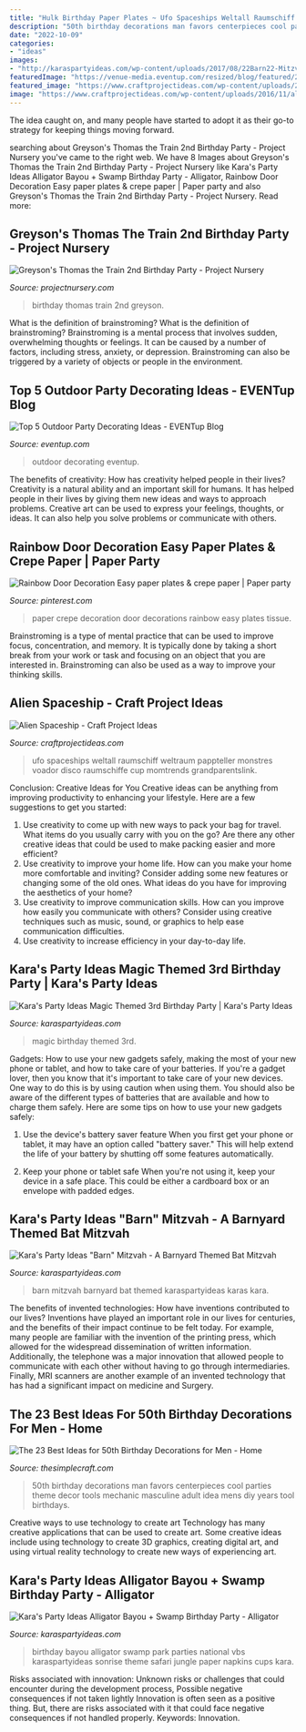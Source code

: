 ```yaml
---
title: "Hulk Birthday Paper Plates ~ Ufo Spaceships Weltall Raumschiff Weltraum Pappteller Monstres Voador Disco Raumschiffe Cup Momtrends Grandparentslink"
description: "50th birthday decorations man favors centerpieces cool parties theme decor tools mechanic masculine adult idea mens diy years tool birthdays"
date: "2022-10-09"
categories:
- "ideas"
images:
- "http://karaspartyideas.com/wp-content/uploads/2017/08/22Barn22-Mitzvah-A-Barnyard-Themed-Bat-MItzvah-via-Karas-Party-Ideas-KarasPartyIdeas.com11.jpg"
featuredImage: "https://venue-media.eventup.com/resized/blog/featured/2015/06/22/top5outdoorparty_2.960x960.jpeg"
featured_image: "https://www.craftprojectideas.com/wp-content/uploads/2016/11/alien-spaceship-1287-plate_spaceship_mn.jpg"
image: "https://www.craftprojectideas.com/wp-content/uploads/2016/11/alien-spaceship-1287-plate_spaceship_mn.jpg"
---
```



The idea caught on, and many people have started to adopt it as their go-to strategy for keeping things moving forward.

	

		
searching about Greyson&#039;s Thomas the Train 2nd Birthday Party - Project Nursery you've came to the right web. We have 8 Images about Greyson&#039;s Thomas the Train 2nd Birthday Party - Project Nursery like Kara&#039;s Party Ideas Alligator Bayou + Swamp Birthday Party - Alligator, Rainbow Door Decoration Easy paper plates &amp; crepe paper | Paper party and also Greyson&#039;s Thomas the Train 2nd Birthday Party - Project Nursery. Read more:
		
    
## Greyson&#039;s Thomas The Train 2nd Birthday Party - Project Nursery

<img loading=lazy src="https://projectnursery.com/wp-content/uploads/2013/12/IMG_6563-768x1024.jpg" onerror="this.onerror=null;this.src='https://tse3.mm.bing.net/th?id=OIP.zbeMHZUJHMUU_1HVFerfawHaJ4&amp;pid=15.1';" alt="Greyson&#039;s Thomas the Train 2nd Birthday Party - Project Nursery">

_Source: projectnursery.com_

>birthday thomas train 2nd greyson. 

	

What is the definition of brainstroming?
What is the definition of brainstroming? Brainstroming is a mental process that involves sudden, overwhelming thoughts or feelings. It can be caused by a number of factors, including stress, anxiety, or depression. Brainstroming can also be triggered by a variety of objects or people in the environment.

    
## Top 5 Outdoor Party Decorating Ideas - EVENTup Blog

<img loading=lazy src="https://venue-media.eventup.com/resized/blog/featured/2015/06/22/top5outdoorparty_2.960x960.jpeg" onerror="this.onerror=null;this.src='https://tse1.mm.bing.net/th?id=OIP.EKzwXigItdUIAOSIHm_rYgHaHa&amp;pid=15.1';" alt="Top 5 Outdoor Party Decorating Ideas - EVENTup Blog">

_Source: eventup.com_

>outdoor decorating eventup. 

	

The benefits of creativity: How has creativity helped people in their lives?
Creativity is a natural ability and an important skill for humans. It has helped people in their lives by giving them new ideas and ways to approach problems. Creative art can be used to express your feelings, thoughts, or ideas. It can also help you solve problems or communicate with others.

    
## Rainbow Door Decoration Easy Paper Plates &amp; Crepe Paper | Paper Party

<img loading=lazy src="https://i.pinimg.com/736x/42/2e/8d/422e8d3528a86ee3d4f683082f1bf8ec.jpg" onerror="this.onerror=null;this.src='https://tse4.mm.bing.net/th?id=OIP.vzsFdyiGL6HT35Na-FQSYwHaJ3&amp;pid=15.1';" alt="Rainbow Door Decoration Easy paper plates &amp; crepe paper | Paper party">

_Source: pinterest.com_

>paper crepe decoration door decorations rainbow easy plates tissue. 

	

Brainstroming is a type of mental practice that can be used to improve focus, concentration, and memory. It is typically done by taking a short break from your work or task and focusing on an object that you are interested in. Brainstroming can also be used as a way to improve your thinking skills.

    
## Alien Spaceship - Craft Project Ideas

<img loading=lazy src="https://www.craftprojectideas.com/wp-content/uploads/2016/11/alien-spaceship-1287-plate_spaceship_mn.jpg" onerror="this.onerror=null;this.src='https://tse1.mm.bing.net/th?id=OIP.q40EI4eMjR7yIFHRDNB2NQAAAA&amp;pid=15.1';" alt="Alien Spaceship - Craft Project Ideas">

_Source: craftprojectideas.com_

>ufo spaceships weltall raumschiff weltraum pappteller monstres voador disco raumschiffe cup momtrends grandparentslink. 

	

Conclusion: Creative Ideas for You
Creative ideas can be anything from improving productivity to enhancing your lifestyle. Here are a few suggestions to get you started: 
1. Use creativity to come up with new ways to pack your bag for travel. What items do you usually carry with you on the go? Are there any other creative ideas that could be used to make packing easier and more efficient?
2. Use creativity to improve your home life. How can you make your home more comfortable and inviting? Consider adding some new features or changing some of the old ones. What ideas do you have for improving the aesthetics of your home? 
3. Use creativity to improve communication skills. How can you improve how easily you communicate with others? Consider using creative techniques such as music, sound, or graphics to help ease communication difficulties.
4. Use creativity to increase efficiency in your day-to-day life.

    
## Kara&#039;s Party Ideas Magic Themed 3rd Birthday Party | Kara&#039;s Party Ideas

<img loading=lazy src="http://4.bp.blogspot.com/-tyqTeTzgBkM/T0cSP_VfwOI/AAAAAAAAH7c/N_a-6XtM0Ts/s1600/6764957525_de161244aa_b.jpg" onerror="this.onerror=null;this.src='https://tse1.mm.bing.net/th?id=OIP.C7XCvBqB7EJ0f2QcVIJEYAHaLG&amp;pid=15.1';" alt="Kara&#039;s Party Ideas Magic Themed 3rd Birthday Party | Kara&#039;s Party Ideas">

_Source: karaspartyideas.com_

>magic birthday themed 3rd. 

	

Gadgets: How to use your new gadgets safely, making the most of your new phone or tablet, and how to take care of your batteries.
If you're a gadget lover, then you know that it's important to take care of your new devices. One way to do this is by using caution when using them. You should also be aware of the different types of batteries that are available and how to charge them safely. Here are some tips on how to use your new gadgets safely: 
1) Use the device's battery saver feature When you first get your phone or tablet, it may have an option called "battery saver." This will help extend the life of your battery by shutting off some features automatically. 

2) Keep your phone or tablet safe When you're not using it, keep your device in a safe place. This could be either a cardboard box or an envelope with padded edges.

    
## Kara&#039;s Party Ideas &quot;Barn&quot; Mitzvah - A Barnyard Themed Bat Mitzvah

<img loading=lazy src="http://karaspartyideas.com/wp-content/uploads/2017/08/22Barn22-Mitzvah-A-Barnyard-Themed-Bat-MItzvah-via-Karas-Party-Ideas-KarasPartyIdeas.com11.jpg" onerror="this.onerror=null;this.src='https://tse4.mm.bing.net/th?id=OIP.AyXXMk56do7Nmf824eTaIAHaLH&amp;pid=15.1';" alt="Kara&#039;s Party Ideas &quot;Barn&quot; Mitzvah - A Barnyard Themed Bat Mitzvah">

_Source: karaspartyideas.com_

>barn mitzvah barnyard bat themed karaspartyideas karas kara. 

	

The benefits of invented technologies: How have inventions contributed to our lives?
Inventions have played an important role in our lives for centuries, and the benefits of their impact continue to be felt today. For example, many people are familiar with the invention of the printing press, which allowed for the widespread dissemination of written information. Additionally, the telephone was a major innovation that allowed people to communicate with each other without having to go through intermediaries. Finally, MRI scanners are another example of an invented technology that has had a significant impact on medicine and Surgery.

    
## The 23 Best Ideas For 50th Birthday Decorations For Men - Home

<img loading=lazy src="https://thesimplecraft.com/wp-content/uploads/2019/08/50th-birthday-decorations-for-men-new-decorations-for-a-man-s-50th-birthday-party-of-50th-birthday-decorations-for-men.jpg" onerror="this.onerror=null;this.src='https://tse2.mm.bing.net/th?id=OIP.FZyevXbUhArJFXdOzB70xAHaLI&amp;pid=15.1';" alt="The 23 Best Ideas for 50th Birthday Decorations for Men - Home">

_Source: thesimplecraft.com_

>50th birthday decorations man favors centerpieces cool parties theme decor tools mechanic masculine adult idea mens diy years tool birthdays. 

	

Creative ways to use technology to create art
Technology has many creative applications that can be used to create art. Some creative ideas include using technology to create 3D graphics, creating digital art, and using virtual reality technology to create new ways of experiencing art.

    
## Kara&#039;s Party Ideas Alligator Bayou + Swamp Birthday Party - Alligator

<img loading=lazy src="http://karaspartyideas.com/wp-content/uploads/2012/04/6944287098_42f615aa90_b.jpg" onerror="this.onerror=null;this.src='https://tse2.mm.bing.net/th?id=OIP.s8AuGhLPjoqj5IN5UovCvgHaLH&amp;pid=15.1';" alt="Kara&#039;s Party Ideas Alligator Bayou + Swamp Birthday Party - Alligator">

_Source: karaspartyideas.com_

>birthday bayou alligator swamp park parties national vbs karaspartyideas sonrise theme safari jungle paper napkins cups kara. 

	

Risks associated with innovation: Unknown risks or challenges that could encounter during the development process, Possible negative consequences if not taken lightly
Innovation is often seen as a positive thing. But, there are risks associated with it that could face negative consequences if not handled properly. Keywords: Innovation.

